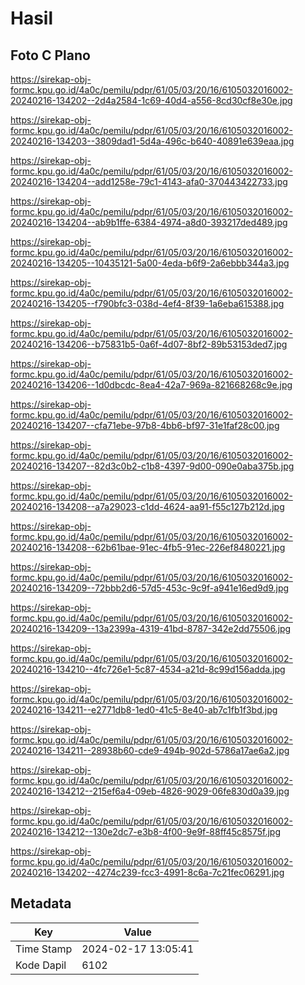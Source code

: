 # Hasil

## Foto C Plano

https://sirekap-obj-formc.kpu.go.id/4a0c/pemilu/pdpr/61/05/03/20/16/6105032016002-20240216-134202--2d4a2584-1c69-40d4-a556-8cd30cf8e30e.jpg

https://sirekap-obj-formc.kpu.go.id/4a0c/pemilu/pdpr/61/05/03/20/16/6105032016002-20240216-134203--3809dad1-5d4a-496c-b640-40891e639eaa.jpg

https://sirekap-obj-formc.kpu.go.id/4a0c/pemilu/pdpr/61/05/03/20/16/6105032016002-20240216-134204--add1258e-79c1-4143-afa0-370443422733.jpg

https://sirekap-obj-formc.kpu.go.id/4a0c/pemilu/pdpr/61/05/03/20/16/6105032016002-20240216-134204--ab9b1ffe-6384-4974-a8d0-393217ded489.jpg

https://sirekap-obj-formc.kpu.go.id/4a0c/pemilu/pdpr/61/05/03/20/16/6105032016002-20240216-134205--10435121-5a00-4eda-b6f9-2a6ebbb344a3.jpg

https://sirekap-obj-formc.kpu.go.id/4a0c/pemilu/pdpr/61/05/03/20/16/6105032016002-20240216-134205--f790bfc3-038d-4ef4-8f39-1a6eba615388.jpg

https://sirekap-obj-formc.kpu.go.id/4a0c/pemilu/pdpr/61/05/03/20/16/6105032016002-20240216-134206--b75831b5-0a6f-4d07-8bf2-89b53153ded7.jpg

https://sirekap-obj-formc.kpu.go.id/4a0c/pemilu/pdpr/61/05/03/20/16/6105032016002-20240216-134206--1d0dbcdc-8ea4-42a7-969a-821668268c9e.jpg

https://sirekap-obj-formc.kpu.go.id/4a0c/pemilu/pdpr/61/05/03/20/16/6105032016002-20240216-134207--cfa71ebe-97b8-4bb6-bf97-31e1faf28c00.jpg

https://sirekap-obj-formc.kpu.go.id/4a0c/pemilu/pdpr/61/05/03/20/16/6105032016002-20240216-134207--82d3c0b2-c1b8-4397-9d00-090e0aba375b.jpg

https://sirekap-obj-formc.kpu.go.id/4a0c/pemilu/pdpr/61/05/03/20/16/6105032016002-20240216-134208--a7a29023-c1dd-4624-aa91-f55c127b212d.jpg

https://sirekap-obj-formc.kpu.go.id/4a0c/pemilu/pdpr/61/05/03/20/16/6105032016002-20240216-134208--62b61bae-91ec-4fb5-91ec-226ef8480221.jpg

https://sirekap-obj-formc.kpu.go.id/4a0c/pemilu/pdpr/61/05/03/20/16/6105032016002-20240216-134209--72bbb2d6-57d5-453c-9c9f-a941e16ed9d9.jpg

https://sirekap-obj-formc.kpu.go.id/4a0c/pemilu/pdpr/61/05/03/20/16/6105032016002-20240216-134209--13a2399a-4319-41bd-8787-342e2dd75506.jpg

https://sirekap-obj-formc.kpu.go.id/4a0c/pemilu/pdpr/61/05/03/20/16/6105032016002-20240216-134210--4fc726e1-5c87-4534-a21d-8c99d156adda.jpg

https://sirekap-obj-formc.kpu.go.id/4a0c/pemilu/pdpr/61/05/03/20/16/6105032016002-20240216-134211--e2771db8-1ed0-41c5-8e40-ab7c1fb1f3bd.jpg

https://sirekap-obj-formc.kpu.go.id/4a0c/pemilu/pdpr/61/05/03/20/16/6105032016002-20240216-134211--28938b60-cde9-494b-902d-5786a17ae6a2.jpg

https://sirekap-obj-formc.kpu.go.id/4a0c/pemilu/pdpr/61/05/03/20/16/6105032016002-20240216-134212--215ef6a4-09eb-4826-9029-06fe830d0a39.jpg

https://sirekap-obj-formc.kpu.go.id/4a0c/pemilu/pdpr/61/05/03/20/16/6105032016002-20240216-134212--130e2dc7-e3b8-4f00-9e9f-88ff45c8575f.jpg

https://sirekap-obj-formc.kpu.go.id/4a0c/pemilu/pdpr/61/05/03/20/16/6105032016002-20240216-134202--4274c239-fcc3-4991-8c6a-7c21fec06291.jpg


## Metadata

| Key        | Value               |
| ---------- | ------------------- |
| Time Stamp | 2024-02-17 13:05:41 |
| Kode Dapil | 6102                |



